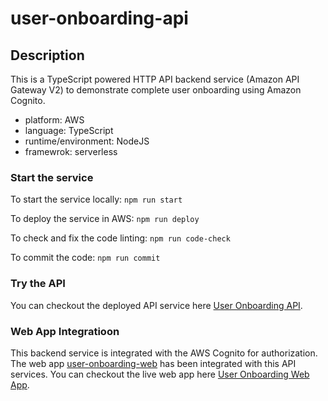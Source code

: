 # user-onboarding-api

## Description

This is a TypeScript powered HTTP API backend service (Amazon API Gateway V2) to demonstrate complete user onboarding using Amazon Cognito.

- platform: AWS
- language: TypeScript
- runtime/environment: NodeJS
- framewrok: serverless

### Start the service

To start the service locally:
`npm run start`

To deploy the service in AWS:
`npm run deploy`

To check and fix the code linting:
`npm run code-check`

To commit the code:
`npm run commit`

### Try the API

You can checkout the deployed API service here
[User Onboarding API](https://api.mdrijwan.click/user-onboarding).

### Web App Integratioon

This backend service is integrated with the AWS Cognito for authorization. The web app [user-onboarding-web](https://github.com/mdrijwan/user-onboarding-web) has been integrated with this API services.
You can checkout the live web app here
[User Onboarding Web App](https://onboard.mdrijwan.click).

